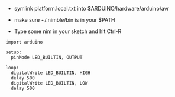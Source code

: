 
- symlink platform.local.txt into $ARDUINO/hardware/arduino/avr

- make sure ~/.nimble/bin is in your $PATH

- Type some nim in your sketch and hit Ctrl-R

```
import arduino

setup:
  pinMode LED_BUILTIN, OUTPUT

loop:
  digitalWrite LED_BUILTIN, HIGH
  delay 500
  digitalWrite LED_BUILTIN, LOW  
  delay 500
```
